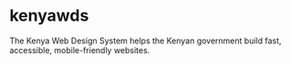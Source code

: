 # kenyawds
The Kenya Web Design System helps the Kenyan government build fast, accessible, mobile-friendly websites. 
